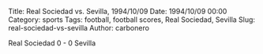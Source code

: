 Title: Real Sociedad vs. Sevilla, 1994/10/09
Date: 1994/10/09 00:00
Category: sports
Tags: football, football scores, Real Sociedad, Sevilla
Slug: real-sociedad-vs-sevilla
Author: carbonero


Real Sociedad 0 - 0 Sevilla
